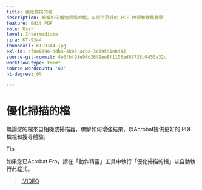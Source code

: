 ```yaml
---
title: 優化掃描的檔
description: 瞭解如何增強掃描的檔，以提供更好的 PDF 檢視和搜尋體驗
feature: Edit PDF
role: User
level: Intermediate
jira: KT-9344
thumbnail: KT-9344.jpg
exl-id: cf8e8696-ddba-48e3-acba-3c69541eb483
source-git-commit: 4e6fbf91e96d26f9ee8f1105ad68738b9450a32d
workflow-type: tm+mt
source-wordcount: '63'
ht-degree: 0%

---
```


# 優化掃描的檔

無論您的檔來自相機或掃描器，瞭解如何增強結果，以Acrobat提供更好的 PDF 檢視和搜尋體驗。

>[!TIP]
>
>如果您已Acrobat Pro，請在「動作精靈」工具中執行「優化掃描的檔」以自動執行此程式。

>[!VIDEO](https://video.tv.adobe.com/v/340823?quality=12&learn=on&hidetitle=true)
